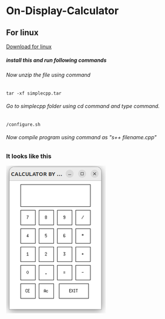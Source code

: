 # On-Display-Calculator
## For linux
   [Download for linux](https://www.cse.iitb.ac.in/~ranade/simplecpp/simplecpp.tar)
##### install this and run following commands
###### Now unzip the file using command
    tar -xf simplecpp.tar
###### Go to simplecpp folder using cd command and type command.
    /configure.sh
###### Now compile program using command as "s++ filename.cpp"

### It looks like this

![calc](calculator.png)

